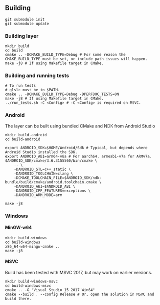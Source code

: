 ## Building

```
git submodule init
git submodule update
```

### Building layer
```
mkdir build
cd build
cmake .. -DCMAKE_BUILD_TYPE=Debug # For some reason the CMAKE_BUILD_TYPE must be set, or include path issues will happen.
make -j8 # If using Makefile target in CMake.
```

### Building and running tests
```
# To run tests
# glslc must be in $PATH.
cmake .. -DCMAKE_BUILD_TYPE=Debug -DPERFDOC_TESTS=ON
make -j8 # If using Makefile target in CMake.
../run_tests.sh -C <Config> # -C <Config> is required on MSVC.
```

### Android

The layer can be built using bundled CMake and NDK from Android Studio

```
mkdir build-android
cd build-android

export ANDROID_SDK=$HOME/Android/Sdk # Typical, but depends where Android Studio installed the SDK.
export ANDROID_ABI=arm64-v8a # For aarch64, armeabi-v7a for ARMv7a.
$ANDROID_SDK/cmake/3.6.3155560/bin/cmake \
	.. \
	-DANDROID_STL=c++_static \
	-DANDROID_TOOLCHAIN=clang \
	-DCMAKE_TOOLCHAIN_FILE=$ANDROID_SDK/ndk-bundle/build/cmake/android.toolchain.cmake \
	-DANDROID_ABI=$ANDROID_ABI \
	-DANDROID_CPP_FEATURES=exceptions \
	-DANDROID_ARM_MODE=arm

make -j8
```

### Windows

#### MinGW-w64

```
mkdir build-windows
cd build-windows
x86_64-w64-mingw-cmake ..
make -j8
```

#### MSVC

Build has been tested with MSVC 2017, but may work on earlier versions.

```
mkdir build-windows-msvc
cd build-windows-msvc
cmake .. -G "Visual Studio 15 2017 Win64"
cmake --build . --config Release # Or, open the solution in MSVC and build there.
```

